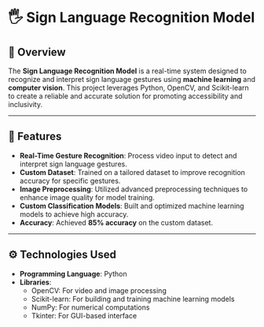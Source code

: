 # 🖐️ Sign Language Recognition Model  

## 🌟 **Overview**  
The **Sign Language Recognition Model** is a real-time system designed to recognize and interpret sign language gestures using **machine learning** and **computer vision**. This project leverages Python, OpenCV, and Scikit-learn to create a reliable and accurate solution for promoting accessibility and inclusivity.  

---

## 🧠 **Features**  
- **Real-Time Gesture Recognition**: Process video input to detect and interpret sign language gestures.  
- **Custom Dataset**: Trained on a tailored dataset to improve recognition accuracy for specific gestures.  
- **Image Preprocessing**: Utilized advanced preprocessing techniques to enhance image quality for model training.  
- **Custom Classification Models**: Built and optimized machine learning models to achieve high accuracy.  
- **Accuracy**: Achieved **85% accuracy** on the custom dataset.  

---

## ⚙️ **Technologies Used**  
- **Programming Language**: Python  
- **Libraries**:  
  - OpenCV: For video and image processing  
  - Scikit-learn: For building and training machine learning models  
  - NumPy: For numerical computations  
  - Tkinter: For GUI-based interface   
